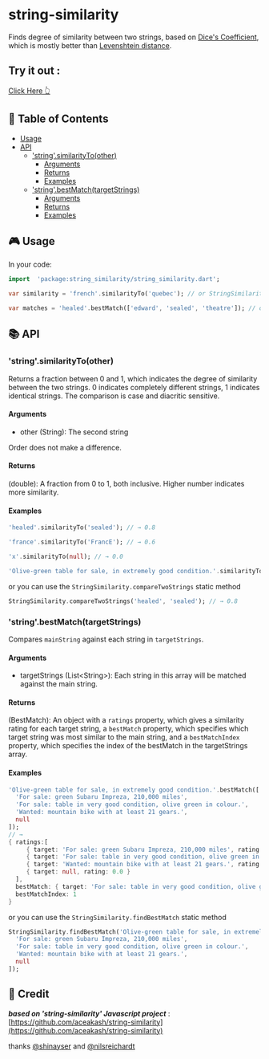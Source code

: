 # string-similarity

Finds degree of similarity between two strings, based on [Dice's Coefficient](https://en.wikipedia.org/wiki/S%C3%B8rensen%E2%80%93Dice_coefficient), which is mostly better than [Levenshtein distance](https://en.wikipedia.org/wiki/Levenshtein_distance).
## Try it out :
[Click Here 👆](https://dartpad.dev/?id=8dcd21b08f8d6a884fd66470500d8d96)
## :page_facing_up: Table of Contents

- [Usage](#usage)
- [API](#api)
  - ['string'.similarityTo(other)](#stringsimilarityToother)
    - [Arguments](#arguments)
    - [Returns](#returns)
    - [Examples](#examples)
  - ['string'.bestMatch(targetStrings)](#stringbestMatchtargetStrings)
    - [Arguments](#arguments-1)
    - [Returns](#returns-1)
    - [Examples](#examples-1)

## :video_game: Usage

In your code:

```dart
import  'package:string_similarity/string_similarity.dart';

var similarity = 'french'.similarityTo('quebec'); // or StringSimilarity.compareTwoStrings('french', 'quebec');

var matches = 'healed'.bestMatch(['edward', 'sealed', 'theatre']); // or StringSimilarity.findBestMatch('healed', ['edward', 'sealed', 'theatre']);
```

## :books: API

### 'string'.similarityTo(other)

Returns a fraction between 0 and 1, which indicates the degree of similarity between the two strings. 0 indicates completely different strings, 1 indicates identical strings. The comparison is case and diacritic sensitive.

#### Arguments

- other (String): The second string

Order does not make a difference.

#### Returns

(double): A fraction from 0 to 1, both inclusive. Higher number indicates more similarity.

#### Examples

```dart
'healed'.similarityTo('sealed'); // → 0.8

'france'.similarityTo('FrancE'); // → 0.6

'x'.similarityTo(null); // → 0.0

'Olive-green table for sale, in extremely good condition.'.similarityTo('For sale: table in very good  condition, olive green in colour.'); // → 0.6060606060606061
```

or you can use the `StringSimilarity.compareTwoStrings` static method

```dart
StringSimilarity.compareTwoStrings('healed', 'sealed'); // → 0.8
```

### 'string'.bestMatch(targetStrings)

Compares `mainString` against each string in `targetStrings`.

#### Arguments

- targetStrings (List\<String\>): Each string in this array will be matched against the main string.

#### Returns

(BestMatch): An object with a `ratings` property, which gives a similarity rating for each target string, a `bestMatch` property, which specifies which target string was most similar to the main string, and a `bestMatchIndex` property, which specifies the index of the bestMatch in the targetStrings array.

#### Examples

```dart
'Olive-green table for sale, in extremely good condition.'.bestMatch([
  'For sale: green Subaru Impreza, 210,000 miles',
  'For sale: table in very good condition, olive green in colour.',
  'Wanted: mountain bike with at least 21 gears.',
  null
]);
// →
{ ratings:[ 
     { target: 'For sale: green Subaru Impreza, 210,000 miles', rating: 0.2558139534883721 },
     { target: 'For sale: table in very good condition, olive green in colour.', rating: 0.6060606060606061 },
     { target: 'Wanted: mountain bike with at least 21 gears.', rating: 0.1411764705882353 },
     { target: null, rating: 0.0 }
  ],
  bestMatch: { target: 'For sale: table in very good condition, olive green in colour.', rating: 0.6060606060606061 },
  bestMatchIndex: 1
}
```

or you can use the `StringSimilarity.findBestMatch` static method

```dart
StringSimilarity.findBestMatch('Olive-green table for sale, in extremely good condition.', [
  'For sale: green Subaru Impreza, 210,000 miles',
  'For sale: table in very good condition, olive green in colour.',
  'Wanted: mountain bike with at least 21 gears.',
  null
]);
```

## :crystal_ball: Credit

**_based on 'string-similarity' Javascript project_** : [https://github.com/aceakash/string-similarity](https://github.com/aceakash/string-similarity)

thanks [@shinayser](https://github.com/shinayser) and [@nilsreichardt](https://github.com/nilsreichardt)
